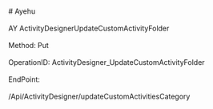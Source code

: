<br>#     Ayehu</br>
<br>AY ActivityDesignerUpdateCustomActivityFolder</br>
<br>Method: Put</br>
<br>OperationID: ActivityDesigner_UpdateCustomActivityFolder</br>
<br>EndPoint:</br>
<br>/Api/ActivityDesigner/updateCustomActivitiesCategory</br>
